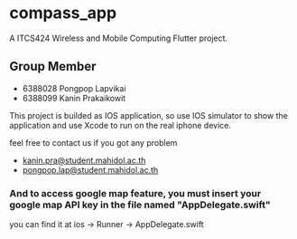 # compass_app

A ITCS424 Wireless and Mobile Computing Flutter project.

## Group Member

- 6388028 Pongpop Lapvikai
- 6388099 Kanin Prakaikowit

This project is builded as IOS application, so use IOS simulator to show the application and use Xcode to run on the real iphone device.

feel free to contact us if you got any problem
- kanin.pra@student.mahidol.ac.th
- pongpop.lap@student.mahidol.ac.th

### And to access google map feature, you must insert your google map API key in the file named "AppDelegate.swift"
you can find it at ios -> Runner -> AppDelegate.swift
